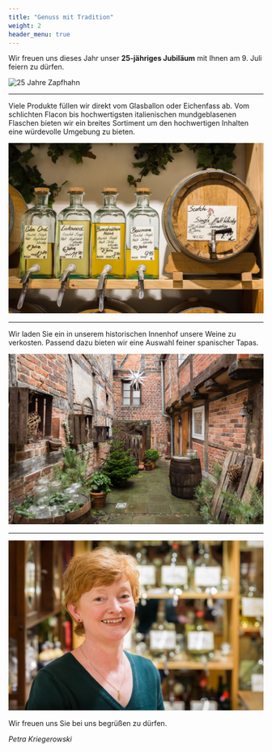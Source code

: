 ```yaml
---
title: "Genuss mit Tradition"
weight: 2
header_menu: true
---
```


Wir freuen uns dieses Jahr unser **25-jähriges Jubiläum** mit Ihnen am 9. Juli feiern zu dürfen.

![25 Jahre Zapfhahn](images/25-jahre-zapfhahn.jpg)

---

Viele Produkte füllen wir direkt vom Glasballon oder Eichenfass ab. Vom schlichten Flacon bis hochwertigsten italienischen mundgeblasenen Flaschen bieten wir ein breites Sortiment um den hochwertigen Inhalten eine würdevolle Umgebung zu bieten.

![whisky selection)](images/whisky-small.jpg)

---

Wir laden Sie ein in unserem historischen Innenhof unsere Weine zu verkosten. Passend dazu bieten wir eine Auswahl feiner spanischer Tapas.

![Innenhof](images/innenhof-small.jpg)

---

![Petra Kriegerowski](images/petra.jpg)

Wir freuen uns Sie bei uns begrüßen zu dürfen.

*Petra Kriegerowski*
